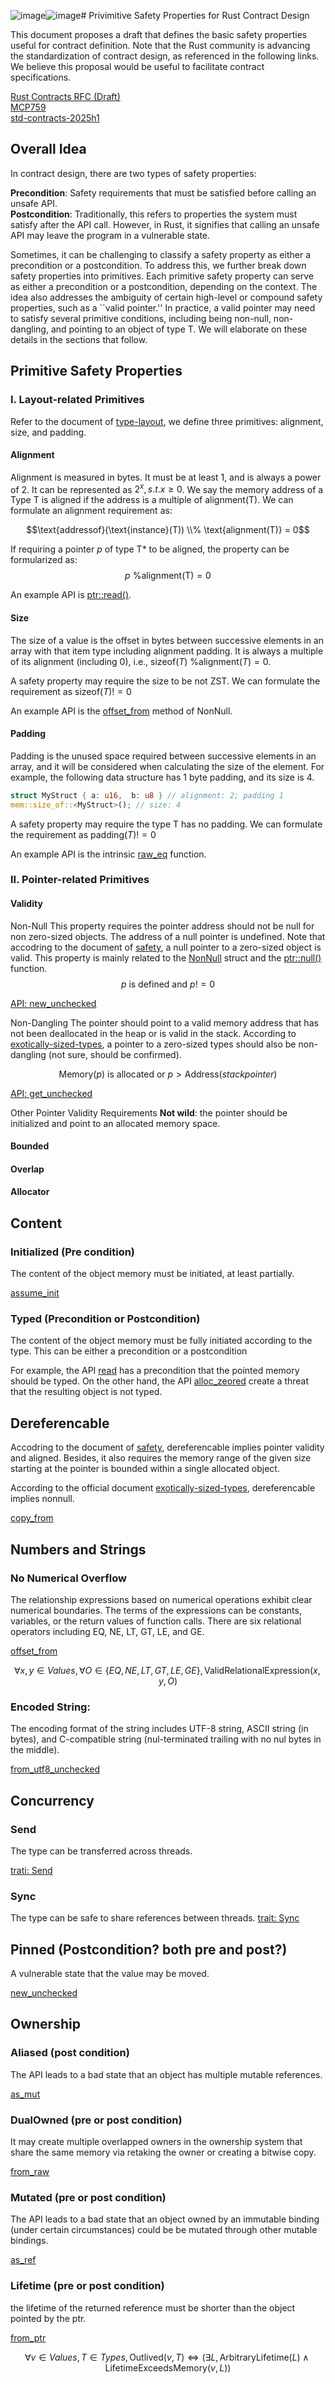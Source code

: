 ![image](https://github.com/user-attachments/assets/d6c38c49-e9ca-4ef1-bce1-8d5ea5388e0c)![image](https://github.com/user-attachments/assets/56ce53a2-71a7-4f46-a41b-c47dd3c64c7d)# Privimitive Safety Properties for Rust Contract Design

This document proposes a draft that defines the basic safety properties useful for contract definition. Note that the Rust community is advancing the standardization of contract design, as referenced in the following links. We believe this proposal would be useful to facilitate contract specifications.

[Rust Contracts RFC (Draft)](https://github.com/rust-lang/lang-team/blob/master/design-meeting-minutes/2022-11-25-contracts.md)  
[MCP759](https://github.com/rust-lang/compiler-team/issues/759)  
[std-contracts-2025h1](https://rust-lang.github.io/rust-project-goals/2025h1/std-contracts.html)  

## Overall Idea
In contract design, there are two types of safety properties:

**Precondition**: Safety requirements that must be satisfied before calling an unsafe API.  
**Postcondition**: Traditionally, this refers to properties the system must satisfy after the API call. However, in Rust, it signifies that calling an unsafe API may leave the program in a vulnerable state.  

Sometimes, it can be challenging to classify a safety property as either a precondition or a postcondition. To address this, we further break down safety properties into primitives. Each primitive safety property can serve as either a precondition or a postcondition, depending on the context. The idea also addresses the ambiguity of certain high-level or compound safety properties, such as a ``valid pointer.'' In practice, a valid pointer may need to satisfy several primitive conditions, including being non-null, non-dangling, and pointing to an object of type T. We will elaborate on these details in the sections that follow.

## Primitive Safety Properties
### I. Layout-related Primitives
Refer to the document of [type-layout](https://doc.rust-lang.org/reference/type-layout.html), we define three primitives: alignment, size, and padding.

#### Alignment
Alignment is measured in bytes. It must be at least 1, and is always a power of 2. It can be represented as $2^x, s.t. x\ge 0$. We say the memory address of a Type T is aligned if the address is a multiple of alignment(T). We can formulate an alignment requirement as:

$$\text{addressof}(\text{instance}(T)) \\% \text{alignment(T)} = 0$$

If requiring a pointer $p$ of type T* to be aligned, the property can be formularized as:
$$p \text{ \% } \text{alignment(T)} = 0$$

An example API is [ptr::read()](https://doc.rust-lang.org/nightly/std/ptr/fn.read.html).

#### Size 
The size of a value is the offset in bytes between successive elements in an array with that item type including alignment padding. It is always a multiple of its alignment (including 0), i.e., $\text{sizeof}(T) \text{ \% } \text{alignment}(T)=0$. 

A safety property may require the size to be not ZST. We can formulate the requirement as $\text{sizeof}(T)!=0$

An example API is the [offset_from](https://doc.rust-lang.org/core/ptr/struct.NonNull.html#method.offset_from) method of NonNull.

#### Padding 
Padding is the unused space required between successive elements in an array, and it will be considered when calculating the size of the element. For example, the following data structure has 1 byte padding, and its size is 4.
```rust
struct MyStruct { a: u16,  b: u8 } // alignment: 2; padding 1
mem::size_of::<MyStruct>(); // size: 4
```

A safety property may require the type T has no padding. We can formulate the requirement as $\text{padding}(T)!=0$

An example API is the intrinsic [raw_eq](https://doc.rust-lang.org/std/intrinsics/fn.raw_eq.html) function.

### II. Pointer-related Primitives

#### Validity

Non-Null
This property requires the pointer address should not be null for non zero-sized objects. The address of a null pointer is undefined. Note that accodring to the document of [safety](https://doc.rust-lang.org/std/ptr/index.html#safety), a null pointer to a zero-sized object is valid. This property is mainly related to the [NonNull](https://doc.rust-lang.org/std/ptr/struct.NonNull.html) struct and the [ptr::null()](https://doc.rust-lang.org/std/ptr/fn.null.html) function. 
$$p\text{ is defined and } p! = 0 $$

[API: new_unchecked](https://doc.rust-lang.org/std/ptr/struct.NonNull.html#method.new_unchecked)

Non-Dangling 
The pointer should point to a valid memory address that has not been deallocated in the heap or is valid in the stack. According to [exotically-sized-types](https://doc.rust-lang.org/nomicon/exotic-sizes.html#exotically-sized-types), a pointer to a zero-sized types should also be non-dangling (not sure, should be confirmed).

$$\text{Memory}(p)\text{ is allocated or } p > \text{Address}(stack pointer) $$

[API: get_unchecked](https://doc.rust-lang.org/std/slice/trait.SliceIndex.html#tymethod.get_unchecked)

Other Pointer Validity Requirements
**Not wild**: the pointer should be initialized and point to an allocated memory space. 

#### Bounded

#### Overlap

#### Allocator


## Content
### Initialized (Pre condition)
The content of the object memory must be initiated, at least partially.

[assume_init](https://doc.rust-lang.org/std/boxed/struct.Box.html#method.assume_init)

### Typed (Precondition or Postcondition)
The content of the object memory must be fully initiated according to the type. This can be either a precondition or a postcondition

For example, the API [read](https://doc.rust-lang.org/std/primitive.pointer.html#method.read) has a precondition that the pointed memory should be typed. On the other hand, the API [alloc_zeored](https://doc.rust-lang.org/std/alloc/fn.alloc_zeroed.html) create a threat that the resulting object is not typed. 

## Dereferencable
Accodring to the document of [safety](https://doc.rust-lang.org/std/ptr/index.html#safety), dereferencable implies pointer validity and aligned. Besides, it also requires the memory range of the given size starting at the pointer is bounded within a single allocated object.

According to the official document [exotically-sized-types](https://doc.rust-lang.org/nomicon/exotic-sizes.html#exotically-sized-types), dereferencable implies nonnull.

[copy_from](https://doc.rust-lang.org/std/primitive.pointer.html#method.copy_from)

## Numbers and Strings
### No Numerical Overflow
The relationship expressions based on numerical operations exhibit clear numerical boundaries. The terms of the expressions can be constants, variables, or the return values of function calls. There are six relational operators including EQ, NE, LT, GT, LE, and GE.

[offset_from](https://doc.rust-lang.org/std/primitive.pointer.html#method.offset_from-1)

$$\forall x, y \in Values, \, \forall O \in \{EQ, NE, LT, GT, LE, GE\}, \text{ValidRelationalExpression}(x, y, O) $$

### Encoded String:

The encoding format of the string includes UTF-8 string, ASCII string (in bytes), and C-compatible string (nul-terminated trailing with no nul bytes in the middle).

[from_utf8_unchecked](https://doc.rust-lang.org/std/string/struct.String.html#method.from_utf8_unchecked)

## Concurrency
### Send
The type can be transferred across threads.

[trati: Send](https://doc.rust-lang.org/std/marker/trait.Send.html)

### Sync 
The type can be safe to share references between threads.
[trait: Sync](https://doc.rust-lang.org/std/marker/trait.Sync.html)

## Pinned (Postcondition? both pre and post?)
A vulnerable state that the value may be moved.

[new_unchecked](https://doc.rust-lang.org/std/pin/struct.Pin.html#method.new_unchecked)

## Ownership
### Aliased (post condition)
The API leads to a bad state that an object has multiple mutable references.

[as_mut](https://doc.rust-lang.org/std/primitive.pointer.html#method.as_mut)

### DualOwned (pre or post condition)
It may create multiple overlapped owners in the ownership system that share the same memory via retaking the owner or creating a bitwise copy.

[from_raw](https://doc.rust-lang.org/std/boxed/struct.Box.html#method.from_raw)

### Mutated (pre or post condition)
The API leads to a bad state that an object owned by an immutable binding (under certain circumstances) could be be mutated through other mutable bindings.

[as_ref](https://doc.rust-lang.org/std/primitive.pointer.html#method.as_ref-1)

### Lifetime (pre or post condition) 
the lifetime of the returned reference must be shorter than the object pointed by the ptr.

[from_ptr](https://doc.rust-lang.org/std/ffi/struct.CStr.html#method.from_ptr)

$$\forall v \in Values, T \in Types, \text{Outlived}(v, T) \Leftrightarrow \left( \exists L, \text{ArbitraryLifetime}(L) \land \text{LifetimeExceedsMemory}(v, L) \right)$$

